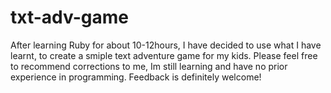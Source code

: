 # txt-adv-game
After learning Ruby for about 10-12hours, I have decided to use what I have learnt, to create a smiple text adventure game for my kids. Please feel free to recommend corrections to me, Im still learning and have no prior experience in programming. Feedback is definitely welcome!

